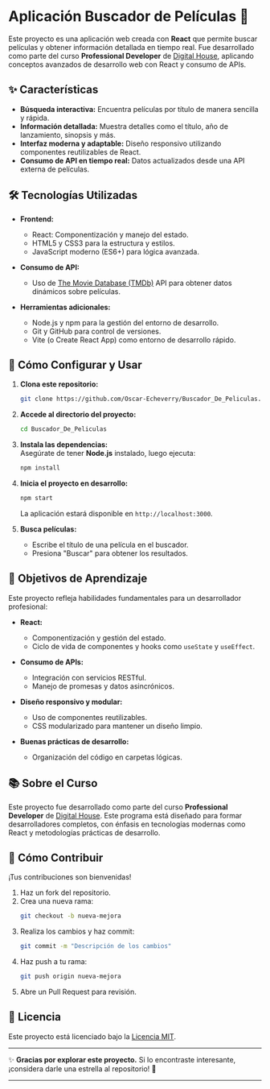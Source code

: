# Aplicación Buscador de Películas 🎥  

Este proyecto es una aplicación web creada con **React** que permite buscar películas y obtener información detallada en tiempo real. Fue desarrollado como parte del curso **Professional Developer** de [Digital House](https://www.digitalhouse.com/), aplicando conceptos avanzados de desarrollo web con React y consumo de APIs.  

## ✨ Características  

- **Búsqueda interactiva:** Encuentra películas por título de manera sencilla y rápida.  
- **Información detallada:** Muestra detalles como el título, año de lanzamiento, sinopsis y más.  
- **Interfaz moderna y adaptable:** Diseño responsivo utilizando componentes reutilizables de React.  
- **Consumo de API en tiempo real:** Datos actualizados desde una API externa de películas.  

## 🛠️ Tecnologías Utilizadas  

- **Frontend:**  
  - React: Componentización y manejo del estado.  
  - HTML5 y CSS3 para la estructura y estilos.  
  - JavaScript moderno (ES6+) para lógica avanzada.  

- **Consumo de API:**  
  - Uso de [The Movie Database (TMDb)](https://developers.themoviedb.org/3/getting-started) API para obtener datos dinámicos sobre películas.  

- **Herramientas adicionales:**  
  - Node.js y npm para la gestión del entorno de desarrollo.  
  - Git y GitHub para control de versiones.  
  - Vite (o Create React App) como entorno de desarrollo rápido.  

## 🚀 Cómo Configurar y Usar  

1. **Clona este repositorio:**  
   ```bash  
   git clone https://github.com/Oscar-Echeverry/Buscador_De_Peliculas.git  
   ```  

2. **Accede al directorio del proyecto:**  
   ```bash  
   cd Buscador_De_Peliculas  
   ```  

3. **Instala las dependencias:**  
   Asegúrate de tener **Node.js** instalado, luego ejecuta:  
   ```bash  
   npm install  
   ```  

4. **Inicia el proyecto en desarrollo:**  
   ```bash  
   npm start  
   ```  
   La aplicación estará disponible en `http://localhost:3000`.  

5. **Busca películas:**  
   - Escribe el título de una película en el buscador.  
   - Presiona "Buscar" para obtener los resultados.  

## 🎯 Objetivos de Aprendizaje  

Este proyecto refleja habilidades fundamentales para un desarrollador profesional:  

- **React:**  
  - Componentización y gestión del estado.  
  - Ciclo de vida de componentes y hooks como `useState` y `useEffect`.  

- **Consumo de APIs:**  
  - Integración con servicios RESTful.  
  - Manejo de promesas y datos asincrónicos.  

- **Diseño responsivo y modular:**  
  - Uso de componentes reutilizables.  
  - CSS modularizado para mantener un diseño limpio.  

- **Buenas prácticas de desarrollo:**  
  - Organización del código en carpetas lógicas.  

## 📚 Sobre el Curso  

Este proyecto fue desarrollado como parte del curso **Professional Developer** de [Digital House](https://www.digitalhouse.com/). Este programa está diseñado para formar desarrolladores completos, con énfasis en tecnologías modernas como React y metodologías prácticas de desarrollo.  

## 🤝 Cómo Contribuir  

¡Tus contribuciones son bienvenidas!  

1. Haz un fork del repositorio.  
2. Crea una nueva rama:  
   ```bash  
   git checkout -b nueva-mejora  
   ```  
3. Realiza los cambios y haz commit:  
   ```bash  
   git commit -m "Descripción de los cambios"  
   ```  
4. Haz push a tu rama:  
   ```bash  
   git push origin nueva-mejora  
   ```  
5. Abre un Pull Request para revisión.  

## 📝 Licencia  

Este proyecto está licenciado bajo la [Licencia MIT](LICENSE).  

---  

✨ **Gracias por explorar este proyecto.** Si lo encontraste interesante, ¡considera darle una estrella al repositorio! 🌟  

--- 

